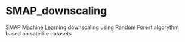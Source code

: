 # SMAP_downscaling
 SMAP Machine Learning downscaling using Random Forest algorythm based on satellite datasets
